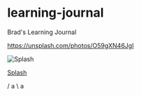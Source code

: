# learning-journal
Brad's Learning Journal


https://unsplash.com/photos/O59gXN46JgI

![Splash](https://unsplash.com/photos/O59gXN46JgI)

[Splash](https://unsplash.com/photos/O59gXN46JgI)

/ a \ a
